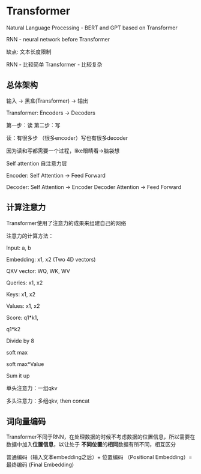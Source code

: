 # Transformer

Natural Language Processing - BERT and GPT based on Transformer

RNN - neural network before Transformer

缺点: 文本长度限制

RNN - 比较简单 Transformer - 比较复杂



## 总体架构

输入 -> 黑盒(Transformer) -> 输出

Transformer: Encoders -> Decoders

第一步：读 第二步：写

读：有很多步 （很多encoder）写也有很多decoder

因为读和写都需要一个过程，like眼睛看->脑袋想

Self attention 自注意力层



Encoder: Self Attention -> Feed Forward

Decoder: Self Attention -> Encoder Decoder Attention -> Feed Forward



## 计算注意力

Transformer使用了注意力的成果来组建自己的网络

注意力的计算方法：

Input: a, b

Embedding: x1, x2 (Two 4D vectors)

QKV vector: WQ, WK, WV

Queries: x1, x2

Keys: x1, x2

Values: x1, x2



Score: q1*k1, 

q1*k2



Divide by 8

soft max

soft max*Value

Sum it up

单头注意力：一组qkv

多头注意力：多组qkv, then concat

## 词向量编码

Transformer不同于RNN，在处理数据的时候不考虑数据的位置信息，所以需要在数据中加入**位置信息**，以让处于 **不同位置**的**相同**数据有所不同，相互区分

普通编码（输入文本embedding之后）+ 位置编码 （Positional Embedding）=最终编码 (Final Embedding)

